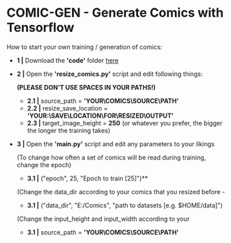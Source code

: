 # COMIC-GEN - Generate Comics with Tensorflow 

How to start your own training / generation of comics:

* **1 |** Download the **'code'** folder [here](https://github.com/ARGNZXT/comic-gen/releases/tag/v0.2-beta)

* **2 |** Open the **'resize_comics.py'** script and edit following things:

  **(PLEASE DON'T USE SPACES IN YOUR PATHS!)**

  * **2.1 |** source_path = **'YOUR\COMICS\SOURCE\PATH'**
  * **2.2 |** resize_save_location = **'YOUR:\\SAVE\\LOCATION\\FOR\\RESIZED\\OUTPUT'**
  * **2.3 |** target_image_height = **250** (or whatever you prefer, the bigger the longer the training takes)

* **3 |** Open the **'main.py'** script and edit any parameters to your likings

  (To change how often a set of comics will be read during training, change the epoch)
  * **3.1  |** ("epoch", 25, "Epoch to train [25]")** 
  
  (Change the data_dir according to your comics that you resized before - 
  * **3.1  |** ("data_dir", "E:/Comics", "path to datasets [e.g. $HOME/data]")
  
  (Change the input_height and input_width according to your 
  * **3.1  |** source_path = **'YOUR\COMICS\SOURCE\PATH'**
